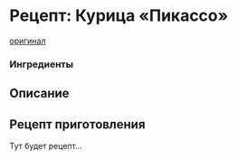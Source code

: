 # Рецепт: Курица «Пикассо»
[оригинал](https://eda.ru/recepty/osnovnye-blyuda/kurica-pikasso-25902)

### Ингредиенты

## Описание


## Рецепт приготовления
Тут будет рецепт...